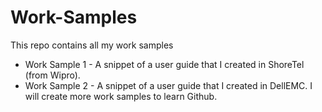# Work-Samples
This repo contains all my work samples
- Work Sample 1 - A snippet of a user guide that I created in ShoreTel (from Wipro).
- Work Sample 2 - A snippet of a user guide that I created in DellEMC.
I will create more work samples to learn Github.